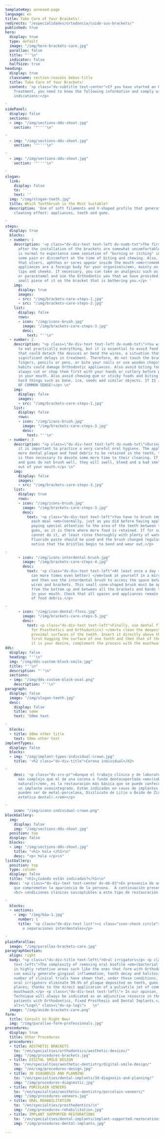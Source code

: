 ```yaml
---
templateKey: annexed-page
language: en
title: Take Care of Your Brackets!
redirects: "/especialidades/ortodoncia/cuide-sus-brackets/"
published: true
hero:
  display: true
  type: default
  image: "/img/hero-brackets-care.jpg"
  parallax: false
  title: "''\n"
  indicator: false
  halfSize: true
heading:
  display: true
  classname: section-reasons bebas-title
  title: Take Care of Your Brackets!
  content: '<p class="dv-subtitle text-center">If you have started an Orthodontic
    Treatment, you need to know the following information and comply with these simple
    indications:</p>

'
sidePanel:
  display: false
  sections:
  - img: "/img/sections-dds-shoot.jpg"
    section: '"''''\n"

'
  - img: "/img/sections-dds-shoot.jpg"
    section: '"''''\n"

'
  - img: "/img/sections-dds-shoot.jpg"
    section: '"''''\n"

'
slogan:
  link:
    display: false
    to: ''
    text: ''
  img: "/img/slogan-teeth.jpg"
  title: Which Toothbrush is the Most Suitable?
  description: 'One of soft filaments and V-shaped profile that generates a triple
    cleaning effect: appliances, teeth and gums.

'
steps:
  display: true
  blocks:
  - number: 1
    description: '<p class="dv-div-text text-left dv-numb-txt">The first 3 or 4 days
      after the installation of the brackets are somewhat uncomfortable because it
      is normal to experience some sensation of "burning or itching" in the gums and
      some pain or discomfort at the time of biting and chewing. Also, it is possible
      that ulcers, aphthas or sores appear inside the mouth <em>(remember that the
      appliances are a foreign body for your organism)</em>, mainly on the tongue,
      lips and cheeks. If necessary, you can take an analgesic such as acetaminophen
      or paracetamol and use the Orthodontic wax that we have provided, placing a
      small piece of it on the bracket that is bothering you.</p> '
    img:
      display: true
      images:
      - src: "/img/brackets-care-steps-1.jpg"
      - src: "/img/brackets-care-steps-2.jpg"
    list:
      display: false
      rows:
      - icon: "/img/icons-brush.jpg"
        image: "/img/brackets-care-steps-3.jpg"
        desc:
          text: "''\n"
  - number: 2
    description: "<p class=\"dv-div-text text-left dv-numb-txt\">You will be able
      to eat practically everything, but it is essential to avoid food and hard objects
      that could detach the devices or bend the wires, a situation that would cause
      significant delays in treatment. Therefore, do not touch the brackets with your
      fingers, pencils or pens, or bite your nails or use wooden chopsticks. All these
      habits could damage Orthodontic appliances. Also avoid biting foods directly,
      always cut or chop them first with your hands or cutlery before putting them
      in your mouth. Also avoid chewing gum or sticky foods and biting excessively
      hard things such as bone, ice, seeds and similar objects. IT IS JUST A MATTER
      OF COMMON SENSE!</p> \n"
    img:
      display: false
      images:
      - src: "/img/brackets-care-steps-1.jpg"
    list:
      display: false
      rows:
      - icon: "/img/icons-brush.jpg"
        image: "/img/brackets-care-steps-3.jpg"
        desc:
          text: "''\n"
  - number: 3
    description: "<p class=\"dv-div-text text-left dv-numb-txt\">During the treatment
      it is important to practice a very careful oral hygiene. The appliances cause
      more dental plaque and food debris to be retained in the teeth, therefore it
      is then necessary to devote some more time to their cleaning. If your teeth
      and gums do not brush well, they will swell, bleed and a bad smell will come
      out of your mouth.</p> \n"
    img:
      display: false
      images:
      - src: "/img/brackets-care-steps-3.jpg"
    list:
      display: true
      rows:
      - icon: "/img/icons-brush.jpg"
        image: "/img/brackets-care-steps-3.jpg"
        desc:
          text: '<p class="dv-div-text text-left">You have to brush immediately after
            each meal <em>(normally, just as you did before having appliances)</em>,
            paying special attention to the area of the teeth between the braces and
            gums, as it is there where more food is retained. If for some reason you
            cannot do it, at least rinse thoroughly with plenty of water or mouthwash.
            Fluoride paste should be used and the brush changed regularly, when you
            notice that the bristles begin to bend and wear out.</p>

'
      - icon: "/img/icons-interdental-brush.jpg"
        image: "/img/brackets-care-steps-4.jpg"
        desc:
          text: '<p class="dv-div-text text-left">At least once a day <em>(if you
            can more times even better) </em>look at yourself in a mirror after brushing
            and then use the interdental brush to access the space between teeth,
            wires and brackets. This small cone-shaped brush must be operated vertically,
            from the bottom up and between all the brackets and bands that you have
            in your mouth. Check that all spaces and appliances remain clean and free
            of food debris.</p>

'
      - icon: "/img/icon-dental-floss.jpg"
        image: "/img/brackets-care-steps-5.jpg"
        desc:
          text: <p class="dv-div-text text-left">Finally, use dental floss <em>(Special
            for Prosthetics and Orthodontics) </em>to clean the deepest areas of the
            proximal surfaces of the teeth. Insert it directly above the wire arch,
            first hugging the surface of one tooth and then that of the other. If
            it is your desire, complement the process with the mouthwash of your preference.</p>
dds:
  display: false
  heading: "''\n"
  img: "/img/dds-custom-block-smile.jpg"
  title: "''\n"
  description: "''\n"
  sections:
  - img: "/img/dds-custom-block-oval.png"
    description: "''\n"
paragraph:
  display: false
  image: "/img/slogan-teeth.jpg"
  desc:
    display: false
    title: some
    text: 'SOme text

'
  blocks:
  - title: SOme other title
    text: SOme other text
implantTypes:
  display: false
  blocks:
  - img: "/img/implant-types-individual-crown.jpg"
    title: '<h2 class="dv-div-title">Corona individual</h2>

'
    desc: '<p class="dv-srv-pr">Aunque el trabajo clínico y de laboratorio es mucho
      más complejo que el de una corona o funda dentosoportada <em>(sobre un diente
      natural)</em>, es la restauración más básica que se puede confeccionar sobre
      un implante oseointegrado. Están indicadas en casos de implantes unitarios y
      pueden ser de metal-porcelana, Disilicato de Litio u Óxido de Zirconio <em>(alta
      estética dental).</em></p>

'
    icon: "/img/icons-individual-crown.png"
blockGallery:
  img:
    display: false
    img: "/img/sections-dds-shoot.jpg"
  position: top
  display: false
  blocks:
  - img: "/img/sections-dds-shoot.jpg"
    title: "<h1> hola </h1>\n"
    desc: "<p> hola </p>\n"
listGallery:
  position: top
  type: column
  display: false
  title: "<h1>¿Cuándo están indicadas?</h1>\n"
  desc: '<p class="dv-div-text text-center dv-mb-83">En presencia de anomalías estéticas
    que comprometan la apariencia de la persona.  A continuación presentamos diversas
    <br> condiciones clínicas susceptibles a este tipo de restauración dental:</p>

'
  blocks:
  - sections:
    - img: "/img/b&a-1.jpg"
      number: 1
      title: '<p class="dv-div-text list"><i class="icon-check circle"></i>Diastemas
        o separaciones interdentales</p>

'
plainParallax:
  image: "/img/parallax-brackets-care.jpg"
paragraphSection:
  align: right
  body: "<p class=\"dv-div-title text-left\">Oral irrigators</p> <p class=\"dv-div-text
    text-left\">The complexity of removing oral biofilm <em>(bacterial plaque)</em>
    in highly retentive areas such like the ones that form with Orthodontic appliances
    can easily generate gingival inflammation, tooth decay and halitosis. A large
    number of clinical trials have shown that, under these conditions, Waterpik<sup>®</sup>
    oral irrigators eliminate 99.9% of plaque deposited on teeth, gums and hard-to-reach
    places; thanks to the direct application of a pulsatile jet of common water or
    mouthwash.</p> <p class=\"dv-div-text text-left\"> In our opinion, the Irrigation
    Technique will always be indicated as an adjunctive resource in the hygiene of
    patients with Orthodontics, Fixed Prosthesis and Dental Implants.</p><img src=\"https://dentalvip.com.ve/wp-content/uploads/2018/09/cuide-sus-brackets-waterpik.jpg\"
    alt=\"Logo\" class=\"dv-sp-log\">   \n"
  image: "/img/aside-brackets-care.png"
form:
  title: Consult Us Right Now!
  img: "/img/parallax-form-professionals.jpg"
procedures:
  display: true
  title: Other Procedures
  procedures:
  - title: AESTHETIC BRACKETS
    to: "/en/specialties/orthodontics/aesthetic-devices/"
    img: "/img/procedures-brackets.jpg"
  - title: DIGITAL SMILE DESIGN
    to: "/en/specialties/aesthetic-dentistry/digital-smile-design/"
    img: "/en/img/procedures-design.jpg"
  - title: 3D DIAGNOSIS AND PLANNING
    to: "/en/specialties/dental-implants/3d-diagnosis-and-planning/"
    img: "/img/procedures-diagnostic.jpg"
  - title: PORCELAIN VENEERS
    to: "/en/specialties/aesthetic-dentistry/porcelain-veneers/"
    img: "/img/procedures-veneers.jpg"
  - title: ORAL REHABILITATION
    to: "/en/specialties/prosthodontics/\n"
    img: "/img/procedures-rehabilitation.jpg"
  - title: IMPLANT SUPPORTED RESTORATIONS
    to: "/en/specialties/dental-implants/implant-supported-restorations/"
    img: "/img/procedures-dental-implants.jpg"

---
```

